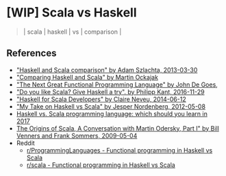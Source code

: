 # [WIP] Scala vs Haskell
> | scala | haskell | vs | comparison |

## References

- ["Haskell and Scala comparison" by Adam Szlachta, 2013-03-30](http://scalacamp.pl/data/haskell-scala-handout.pdf)
- ["Comparing Haskell and Scala" by Martin Ockajak](https://www.slideshare.net/MartinOckajak/comparing-haskell-and-scala)
- ["The Next Great Functional Programming Language" by John De Goes,](https://www.slideshare.net/jdegoes/the-next-great-functional-programming-language)
- ["Do you like Scala? Give Haskell a try". by Philipp Kant, 2016-11-29](https://www.fpcomplete.com/blog/2016/11/comparison-scala-and-haskell)
- ["Haskell for Scala Developers" by Claire Neveu, 2014-06-12](https://tech.kinja.com/haskell-for-scala-developers-1581854668)
- ["My Take on Haskell vs Scala" by Jesper Nordenberg, 2012-05-08](http://jnordenberg.blogspot.com/2012/05/my-take-on-haskell-vs-scala.html)
- [Haskell vs. Scala programming language: which should you learn in 2017](https://www.freelancinggig.com/blog/2017/02/24/haskell-vs-scala-programming-language-learn-2017/)
- [The Origins of Scala, A Conversation with Martin Odersky, Part I" by Bill Venners and Frank Sommers, 2009-05-04](https://www.artima.com/scalazine/articles/origins_of_scala.html)
- Reddit
  - [r/ProgrammingLanguages - Functional programming in Haskell vs Scala](r/ProgrammingLanguages/comments/7tybv8/functional_programming_in_haskell_vs_scala/)
  - [r/scala - Functional programming in Haskell vs Scala](r/scala/comments/9krgwx/functional_programming_in_haskell_vs_scala/)
